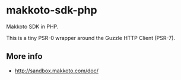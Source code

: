 # makkoto-sdk-php

Makkoto SDK in PHP.

This is a tiny PSR-0 wrapper around the Guzzle HTTP Client (PSR-7).

## More info

 - http://sandbox.makkoto.com/doc/
